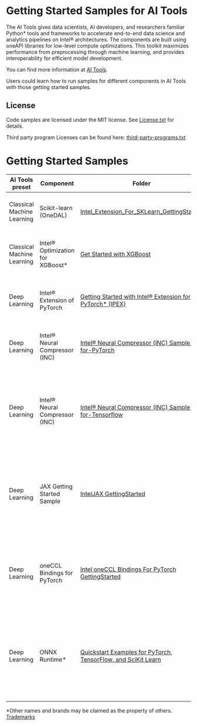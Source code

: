 # Getting Started Samples for AI Tools

The AI Tools gives data scientists, AI developers, and researchers familiar Python* tools and frameworks to accelerate end-to-end data science and analytics pipelines on Intel® architectures. The components are built using oneAPI libraries for low-level compute optimizations. This toolkit maximizes performance from preprocessing through machine learning, and provides interoperability for efficient model development.

You can find more information at [ AI Tools](https://software.intel.com/content/www/us/en/develop/tools/oneapi/ai-analytics-toolkit.html).

Users could learn how to run samples for different components in AI Tools with those getting started samples.

## License
Code samples are licensed under the MIT license. See
[License.txt](https://github.com/oneapi-src/oneAPI-samples/blob/master/License.txt) for details.

Third party program Licenses can be found here: [third-party-programs.txt](https://github.com/oneapi-src/oneAPI-samples/blob/master/third-party-programs.txt)

# Getting Started Samples

| AI Tools preset            | Component                        | Folder                                                                                   | Description
| -------------------------- | -------------------------------- | ---------------------------------------------------------------------------------------- | -------------------------------------------------------
| Classical Machine Learning | Scikit-learn (OneDAL)            | [Intel_Extension_For_SKLearn_GettingStarted](Intel_Extension_For_SKLearn_GettingStarted) | Speed up a scikit-learn application using Intel oneDAL.
| Classical Machine Learning | Intel® Optimization for XGBoost* | [Get Started with XGBoost](https://xgboost.readthedocs.io/en/stable/get_started.html)    | Set up and trains an XGBoost* model on datasets for prediction.
| Deep Learning              | Intel® Extension of PyTorch      | [Getting Started with Intel® Extension for PyTorch* (IPEX)](https://github.com/intel/intel-extension-for-pytorch/blob/main/examples/cpu/inference/python/jupyter-notebooks/README.md) | A simple training example for Intel® Extension of PyTorch.
| Deep Learning              | Intel® Neural Compressor (INC)   | [Intel® Neural Compressor (INC) Sample-for-PyTorch](INC-Quantization-Sample-for-PyTorch) | Performs INT8 quantization on a Hugging Face BERT model.
| Deep Learning              | Intel® Neural Compressor (INC)   | [Intel® Neural Compressor (INC) Sample-for-Tensorflow](INC-Sample-for-Tensorflow)        | Quantizes a FP32 model into INT8 by Intel® Neural Compressor (INC) and compares the performance between FP32 and INT8.
| Deep Learning              | JAX Getting Started Sample       | [IntelJAX GettingStarted](IntelJAX_GettingStarted)                                       | The JAX Getting Started sample demonstrates how to train a JAX model and run inference on Intel® hardware.
| Deep Learning              | oneCCL Bindings for PyTorch      | [Intel oneCCL Bindings For PyTorch GettingStarted](Intel_oneCCL_Bindings_For_PyTorch_GettingStarted) | Guides users through the process of running a simple PyTorch* distributed workload on both GPU and CPU.
| Deep Learning              | ONNX Runtime*                    | [Quickstart Examples for PyTorch, TensorFlow, and SciKit Learn](https://onnxruntime.ai/docs/get-started/with-python.html#quickstart-examples-for-pytorch-tensorflow-and-scikit-learn) | Train a model using your favorite framework, export to ONNX format and inference in any supported ONNX Runtime language.

*Other names and brands may be claimed as the property of others.
[Trademarks](https://www.intel.com/content/www/us/en/legal/trademarks.html)

